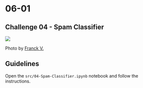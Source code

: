 # 06-01

## Challenge 04 - Spam Classifier

![](https://images.unsplash.com/photo-1534770733765-337d273901c1?ixlib=rb-1.2.1&ixid=eyJhcHBfaWQiOjEyMDd9&auto=format&fit=crop&w=1016&q=80)

Photo by [Franck V.](https://unsplash.com/photos/oIMXkEuiXpc)

## Guidelines

Open the `src/04-Spam-Classifier.ipynb` notebook and follow the instructions.




